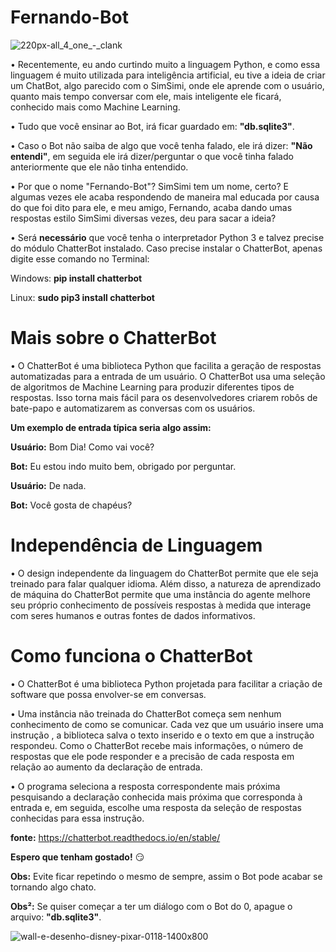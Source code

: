 # Fernando-Bot
![220px-all_4_one_-_clank](https://user-images.githubusercontent.com/37316637/45469594-84299200-b700-11e8-8e13-e4494ea17426.png)

• Recentemente, eu ando curtindo muito a linguagem Python, e como essa linguagem é muito utilizada para inteligência artificial, eu tive a ideia de criar um ChatBot, algo parecido com o SimSimi, onde ele aprende com o usuário, quanto mais tempo conversar com ele, mais inteligente ele ficará, conhecido mais como Machine Learning.

• Tudo que você ensinar ao Bot, irá ficar guardado em: **"db.sqlite3"**.

• Caso o Bot não saiba de algo que você tenha falado, ele irá dizer: **"Não entendi"**, em seguida ele irá dizer/perguntar o que você tinha falado anteriormente que ele não tinha entendido.

• Por que o nome "Fernando-Bot"? SimSimi tem um nome, certo? E algumas vezes ele acaba respondendo de maneira mal educada por causa do que foi dito para ele, e meu amigo, Fernando, acaba dando umas respostas estilo SimSimi diversas vezes, deu para sacar a ideia?

• Será **necessário** que você tenha o interpretador Python 3 e talvez precise do módulo ChatterBot instalado. Caso precise instalar o ChatterBot, apenas digite esse comando no Terminal:

Windows:
**pip install chatterbot**

Linux:
**sudo pip3 install chatterbot**

# Mais sobre o ChatterBot

• O ChatterBot é uma biblioteca Python que facilita a geração de respostas automatizadas para a entrada de um usuário. O ChatterBot usa uma seleção de algoritmos de Machine Learning para produzir diferentes tipos de respostas. Isso torna mais fácil para os desenvolvedores criarem robôs de bate-papo e automatizarem as conversas com os usuários.

**Um exemplo de entrada típica seria algo assim:**

**Usuário:** Bom Dia! Como vai você?

**Bot:** Eu estou indo muito bem, obrigado por perguntar.

**Usuário:** De nada.

**Bot:** Você gosta de chapéus?

# Independência de Linguagem

• O design independente da linguagem do ChatterBot permite que ele seja treinado para falar qualquer idioma. Além disso, a natureza de aprendizado de máquina do ChatterBot permite que uma instância do agente melhore seu próprio conhecimento de possíveis respostas à medida que interage com seres humanos e outras fontes de dados informativos.

# Como funciona o ChatterBot 

• O ChatterBot é uma biblioteca Python projetada para facilitar a criação de software que possa envolver-se em conversas.

• Uma instância não treinada do ChatterBot começa sem nenhum conhecimento de como se comunicar. Cada vez que um usuário insere uma instrução , a biblioteca salva o texto inserido e o texto em que a instrução respondeu. Como o ChatterBot recebe mais informações, o número de respostas que ele pode responder e a precisão de cada resposta em relação ao aumento da declaração de entrada.

• O programa seleciona a resposta correspondente mais próxima pesquisando a declaração conhecida mais próxima que corresponda à entrada e, em seguida, escolhe uma resposta da seleção de respostas conhecidas para essa instrução.

**fonte:** https://chatterbot.readthedocs.io/en/stable/

**Espero que tenham gostado!** 😏 

**Obs:** Evite ficar repetindo o mesmo de sempre, assim o Bot pode acabar se tornando algo chato.

**Obs²:** Se quiser começar a ter um diálogo com o Bot do 0, apague o arquivo: **"db.sqlite3"**.

![wall-e-desenho-disney-pixar-0118-1400x800](https://user-images.githubusercontent.com/37316637/45469381-a7077680-b6ff-11e8-8a0e-1b4bc0c2bfbd.jpg)
